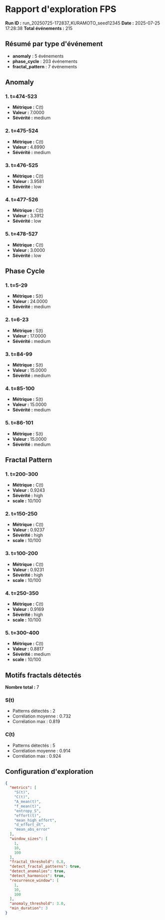 # Rapport d'exploration FPS

**Run ID :** run_20250725-172837_KURAMOTO_seed12345
**Date :** 2025-07-25 17:28:38
**Total événements :** 215

## Résumé par type d'événement

- **anomaly** : 5 événements
- **phase_cycle** : 203 événements
- **fractal_pattern** : 7 événements

## Anomaly

### 1. t=474-523
- **Métrique :** C(t)
- **Valeur :** 7.0000
- **Sévérité :** medium

### 2. t=475-524
- **Métrique :** C(t)
- **Valeur :** 4.8990
- **Sévérité :** medium

### 3. t=476-525
- **Métrique :** C(t)
- **Valeur :** 3.9581
- **Sévérité :** low

### 4. t=477-526
- **Métrique :** C(t)
- **Valeur :** 3.3912
- **Sévérité :** low

### 5. t=478-527
- **Métrique :** C(t)
- **Valeur :** 3.0000
- **Sévérité :** low

## Phase Cycle

### 1. t=5-29
- **Métrique :** S(t)
- **Valeur :** 24.0000
- **Sévérité :** medium

### 2. t=6-23
- **Métrique :** S(t)
- **Valeur :** 17.0000
- **Sévérité :** medium

### 3. t=84-99
- **Métrique :** S(t)
- **Valeur :** 15.0000
- **Sévérité :** medium

### 4. t=85-100
- **Métrique :** S(t)
- **Valeur :** 15.0000
- **Sévérité :** medium

### 5. t=86-101
- **Métrique :** S(t)
- **Valeur :** 15.0000
- **Sévérité :** medium

## Fractal Pattern

### 1. t=200-300
- **Métrique :** C(t)
- **Valeur :** 0.9243
- **Sévérité :** high
- **scale :** 10/100

### 2. t=150-250
- **Métrique :** C(t)
- **Valeur :** 0.9237
- **Sévérité :** high
- **scale :** 10/100

### 3. t=100-200
- **Métrique :** C(t)
- **Valeur :** 0.9231
- **Sévérité :** high
- **scale :** 10/100

### 4. t=250-350
- **Métrique :** C(t)
- **Valeur :** 0.9169
- **Sévérité :** high
- **scale :** 10/100

### 5. t=300-400
- **Métrique :** C(t)
- **Valeur :** 0.8817
- **Sévérité :** medium
- **scale :** 10/100

## Motifs fractals détectés

**Nombre total :** 7

### S(t)
- Patterns détectés : 2
- Corrélation moyenne : 0.732
- Corrélation max : 0.819

### C(t)
- Patterns détectés : 5
- Corrélation moyenne : 0.914
- Corrélation max : 0.924

## Configuration d'exploration

```json
{
  "metrics": [
    "S(t)",
    "C(t)",
    "A_mean(t)",
    "f_mean(t)",
    "entropy_S",
    "effort(t)",
    "mean_high_effort",
    "d_effort_dt",
    "mean_abs_error"
  ],
  "window_sizes": [
    1,
    10,
    100
  ],
  "fractal_threshold": 0.8,
  "detect_fractal_patterns": true,
  "detect_anomalies": true,
  "detect_harmonics": true,
  "recurrence_window": [
    1,
    10,
    100
  ],
  "anomaly_threshold": 3.0,
  "min_duration": 3
}
```
